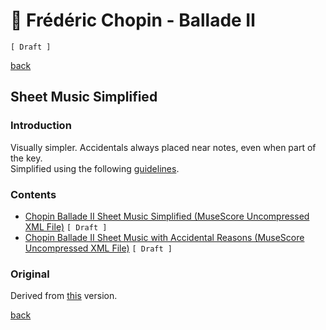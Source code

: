 🎵 Frédéric Chopin - Ballade Ⅱ
===============================

`[ Draft ]`

[back](../README.md)

Sheet Music Simplified
----------------------

### Introduction

Visually simpler. Accidentals always placed near notes, even when part of the key.  
Simplified using the following [guidelines](https://jjvanzon.github.io/Piano-Playing-Docs/methods/sheet-music-simplification.html).

### Contents

- [Chopin Ballade Ⅱ Sheet Music Simplified (MuseScore Uncompressed XML File)](chopin-ballade-2-sheet-music-simplified.mscx) `[ Draft ]`
- [Chopin Ballade Ⅱ Sheet Music with Accidental Reasons (MuseScore Uncompressed XML File)](chopin-ballade-2-sheet-music-accidental-reasons.mscx) `[ Draft ]`

### Original

Derived from [this](https://jjvanzon.github.io/Piano-Playing-Docs/chopin-ballade-2/sheet-music/README.html) version.

[back](../README.md)
